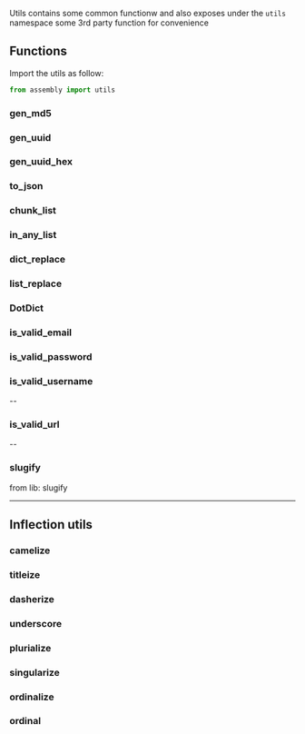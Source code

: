 

Utils contains some common functionw and also exposes under the `utils`
namespace some 3rd party function for convenience

## Functions

Import the utils as follow:

```python
from assembly import utils
```

### gen_md5

### gen_uuid

### gen_uuid_hex

### to_json

### chunk_list

### in_any_list

### dict_replace

### list_replace

### DotDict

### is_valid_email

### is_valid_password

### is_valid_username

--

### is_valid_url

--

### slugify 

from lib: slugify

---

## Inflection utils

### camelize

### titleize

### dasherize

### underscore

### plurialize

### singularize

### ordinalize

### ordinal